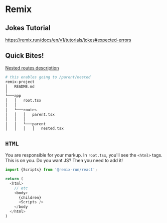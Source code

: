 # Remix

## Jokes Tutorial
https://remix.run/docs/en/v1/tutorials/jokes#expected-errors

## Quick Bites!
[Nested routes description](https://blog.logrocket.com/understanding-routes-route-nesting-remix/) 

```sh
# this enables going to /parent/nested
remix-project
│   README.md
│
└───app
│   │   root.tsx
│   │
│   └───routes
│   │   │   parent.tsx
│   │   │
│   │   └───parent
│   │   │   │   nested.tsx
```

## `HTML`
You are responsible for your markup. In `root.tsx`, you'll see the `<html>` tags. This is on you. Do you want JS? Then you need to add it!
```js
import {Scripts} from '@remix-run/react';

return (
  <html>
    // etc
    <body>
      {children}
      <Scripts />
    </body
  </html>
)
```

